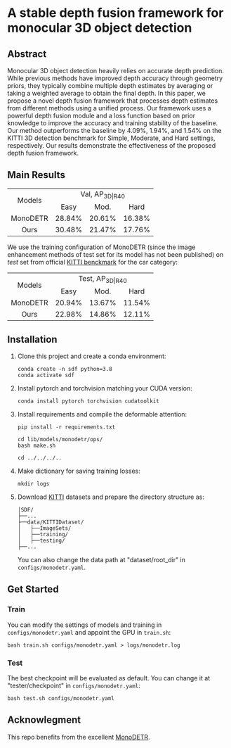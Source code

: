 # A stable depth fusion framework for monocular 3D object detection

## Abstract
Monocular 3D object detection heavily relies on accurate
depth prediction. While previous methods have improved
depth accuracy through geometry priors, they typically
combine multiple depth estimates by averaging or taking
a weighted average to obtain the final depth. In this paper,
we propose a novel depth fusion framework that processes
depth estimates from different methods using a unified process. Our framework uses a powerful depth fusion module
and a loss function based on prior knowledge to improve the
accuracy and training stability of the baseline. Our method
outperforms the baseline by 4.09%, 1.94%, and 1.54% on
the KITTI 3D detection benchmark for Simple, Moderate,
and Hard settings, respectively. Our results demonstrate
the effectiveness of the proposed depth fusion framework.
<div align="center">
</div>

## Main Results

<table>
    <tr>
        <td rowspan="2",div align="center">Models</td>
        <td colspan="3",div align="center">Val, AP<sub>3D|R40</sub></td>   
    </tr>
    <tr>
        <td div align="center">Easy</td> 
        <td div align="center">Mod.</td> 
        <td div align="center">Hard</td> 
    </tr>
    <tr>
        <td rowspan="1",div align="center">MonoDETR</td>
        <td div align="center">28.84%</td> 
        <td div align="center">20.61%</td> 
        <td div align="center">16.38%</td> 
    </tr>  
    <tr>
        <td rowspan="1",div align="center">Ours</td>
        <td div align="center">30.48%</td> 
        <td div align="center">21.47%</td> 
        <td div align="center">17.76%</td> 
    </tr>  
</table>

We use the training configuration of MonoDETR (since the image enhancement methods of test set for its model has not been published) on *test* set from official [KITTI benckmark](http://www.cvlibs.net/datasets/kitti/eval_object_detail.php?&result=22a0e176d4f7794e7c142c93f4f8891749aa738f) for the car category:
<table>
    <tr>
        <td rowspan="2",div align="center">Models</td>
        <td colspan="3",div align="center">Test, AP<sub>3D|R40</sub></td>   
    </tr>
    <tr>
        <td div align="center">Easy</td> 
        <td div align="center">Mod.</td> 
        <td div align="center">Hard</td> 
    </tr>
    <tr>
        <td rowspan="1",div align="center">MonoDETR</td>
        <td div align="center">20.94%</td> 
        <td div align="center">13.67%</td> 
        <td div align="center">11.54%</td> 
    </tr>  
    <tr>
		<td rowspan="1",div align="center">Ours</td>
        <td div align="center">22.98%</td> 
        <td div align="center">14.86%</td> 
        <td div align="center">12.11%</td> 
    </tr>  
    
</table>


## Installation
1. Clone this project and create a conda environment:
    ```
    conda create -n sdf python=3.8
    conda activate sdf
    ```
    
2. Install pytorch and torchvision matching your CUDA version:
    ```
    conda install pytorch torchvision cudatoolkit
    ```
    
3. Install requirements and compile the deformable attention:
    ```
    pip install -r requirements.txt

    cd lib/models/monodetr/ops/
    bash make.sh
    
    cd ../../../..
    ```
    
4. Make dictionary for saving training losses:
    ```
    mkdir logs
    ```
 
5. Download [KITTI](http://www.cvlibs.net/datasets/kitti/eval_object.php?obj_benchmark=3d) datasets and prepare the directory structure as:
    ```
    │SDF/
    ├──...
    ├──data/KITTIDataset/
    │   ├──ImageSets/
    │   ├──training/
    │   ├──testing/
    ├──...
    ```
    You can also change the data path at "dataset/root_dir" in `configs/monodetr.yaml`.
    
## Get Started

### Train
You can modify the settings of models and training in `configs/monodetr.yaml` and appoint the GPU in `train.sh`:

    bash train.sh configs/monodetr.yaml > logs/monodetr.log
   
### Test
The best checkpoint will be evaluated as default. You can change it at "tester/checkpoint" in `configs/monodetr.yaml`:

    bash test.sh configs/monodetr.yaml


## Acknowlegment
This repo benefits from the excellent [MonoDETR](https://github.com/ZrrSkywalker/MonoDETR).
